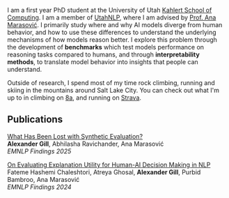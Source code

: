 I am a first year PhD student at the University of Utah [Kahlert School of Computing](https://www.cs.utah.edu/). I am a member of [UtahNLP](https://nlp.cs.utah.edu/), where I am advised by [Prof. Ana Marasović](https://www.anamarasovic.com/). I primarily study where and why AI models diverge from human behavior, and how to use these differences to understand the underlying mechanisms of how models reason better. I explore this problem through the development of **benchmarks** which test models performance on reasoning tasks compared to humans, and through **interpretability methods**, to translate model behavior into insights that people can understand.

Outside of research, I spend most of my time rock climbing, running and skiing in the mountains around Salt Lake City. You can check out what I'm up to in climbing on [8a](https://www.8a.nu/user/alex-gill), and running on [Strava](https://www.strava.com/athletes/93133541).

## Publications

[What Has Been Lost with Synthetic Evaluation?](https://arxiv.org/abs/2505.22830)<br>
**Alexander Gill**, Abhilasha Ravichander, Ana Marasović
<br>
*EMNLP Findings 2025*

[On Evaluating Explanation Utility for Human-AI Decision Making in
NLP](https://arxiv.org/abs/2407.03545)<br>
Fateme Hashemi Chaleshtori, Atreya Ghosal, **Alexander Gill**, Purbid Bambroo, Ana Marasović
<br>
*EMNLP Findings 2024*